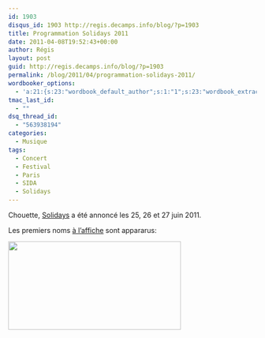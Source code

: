 ```yaml
---
id: 1903
disqus_id: 1903 http://regis.decamps.info/blog/?p=1903
title: Programmation Solidays 2011
date: 2011-04-08T19:52:43+00:00
author: Régis
layout: post
guid: http://regis.decamps.info/blog/?p=1903
permalink: /blog/2011/04/programmation-solidays-2011/
wordbooker_options:
  - 'a:21:{s:23:"wordbook_default_author";s:1:"1";s:23:"wordbook_extract_length";s:3:"256";s:25:"wordbooker_like_share_too";s:2:"on";s:21:"wordbooker_like_width";s:3:"250";s:27:"wordbooker_like_button_page";s:2:"on";s:25:"wordbook_fbshare_location";s:3:"top";s:24:"wordbook_fblike_location";s:3:"top";s:22:"wordbook_fblike_action";s:9:"recommend";s:27:"wordbook_fblike_colorscheme";s:4:"dark";s:20:"wordbook_fblike_font";s:5:"arial";s:22:"wordbook_fblike_button";s:12:"button_count";s:21:"wordbook_fblike_faces";s:5:"false";s:18:"wordbook_attribute";s:0:"";s:29:"wordbook_republish_time_frame";s:2:"10";s:29:"wordbooker_status_update_text";s:33:"New blog post :  %title% - %link%";s:19:"wordbook_actionlink";s:3:"300";s:32:"wordbook_description_meta_length";s:3:"350";s:18:"wordbook_page_post";s:4:"-100";s:18:"wordbook_orandpage";s:1:"2";s:24:"wordbooker_comment_email";s:23:"regis.decamps@gmail.com";s:18:"wordbook_noncename";s:10:"547870c10d";}'
tmac_last_id:
  - ""
dsq_thread_id:
  - "563938194"
categories:
  - Musique
tags:
  - Concert
  - Festival
  - Paris
  - SIDA
  - Solidays
---
```

Chouette, [Solidays](http://www.solidays.org/ "Site officiel") a été annoncé les 25, 26 et 27 juin 2011.

Les premiers noms [à l’affiche](http://www.solidays.org/a-laffiche/) sont appararus:

<img class="alignnone size-medium wp-image-1904" title="programmation Solidays 2011" src="/blog/wp-content/uploads/2011/04/solidays_programmation-350x179.png" alt="" width="350" height="179" srcset="/blog/wp-content/uploads/2011/04/solidays_programmation-350x179.png 350w, /blog/wp-content/uploads/2011/04/solidays_programmation.png 549w" sizes="(max-width: 350px) 100vw, 350px" />
